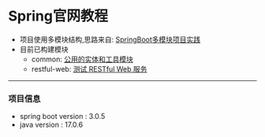 # Spring官网教程

* 项目使用多模块结构,思路来自: [SpringBoot多模块项目实践](https://cloud.tencent.com/developer/article/2141489)
* 目前已构建模块
  * common: [公用的实体和工具模块](./common/HELP.md)
  * restful-web: [测试 RESTful Web 服务](./restful-web/HELP.md)
---
### 项目信息
* spring boot version : 3.0.5
* java version : 17.0.6